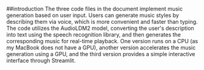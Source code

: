 ##introduction
The three code files in the document implement music generation based on user input. Users can generate music styles by describing them via voice, which is more convenient and faster than typing. The code utilizes the AudioLDM2 model, converting the user's description into text using the speech recognition library, and then generates the corresponding music for real-time playback. One version runs on a CPU (as my MacBook does not have a GPU), another version accelerates the music generation using a GPU, and the third version provides a simple interactive interface through Streamlit.